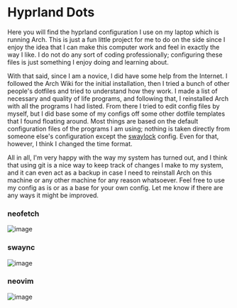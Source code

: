 # Hyprland Dots
Here you will find the hyprland configuration I use on my laptop which is running Arch. This is just a fun little project for me to do on the side since I enjoy the idea that I can make this computer work and feel in exactly the way I like. I do not do any sort of coding professionally; configuring these files is just something I enjoy doing and learning about. 

With that said, since I am a novice, I did have some help from the Internet. I followed the Arch Wiki for the initial installation, then I tried a bunch of other people's dotfiles and tried to understand how they work. I made a list of necessary and quality of life programs, and following that, I reinstalled Arch with all the programs I had listed. From there I tried to edit config files by myself, but I did base some of my configs off some other dotfile templates that I found floating around. Most things are based on the default configuration files of the programs I am using; nothing is taken directly from someone else's configuration except the [swaylock](https://github.com/JaKooLit/Hyprland-v2.1/blob/main/config/hypr/swaylock/config) config. Even for that, however, I think I changed the time format. 

All in all, I'm very happy with the way my system has turned out, and I think that using git is a nice way to keep track of changes I make to my system, and it can even act as a backup in case I need to reinstall Arch on this machine or any other machine for any reason whatsoever. Feel free to use my config as is or as a base for your own config. Let me know if there are any ways it might be improved. 

### neofetch
![image](https://github.com/forkentiney/hyprland-dots/assets/136779764/655b1f00-10f7-46f8-a74d-60a6a89929fe)

### swaync
![image](https://github.com/forkentiney/hyprland-dots/assets/136779764/ea72eb79-f899-4ac8-a92d-fa3a273f26ed)

### neovim
![image](https://github.com/forkentiney/hyprland-dots/assets/136779764/a64980d3-9611-4156-9c01-7b969ed7bdb0)
